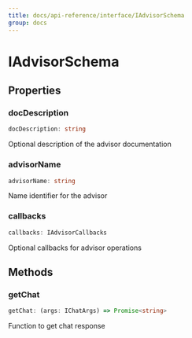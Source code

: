 ```yaml
---
title: docs/api-reference/interface/IAdvisorSchema
group: docs
---
```


# IAdvisorSchema

## Properties

### docDescription

```ts
docDescription: string
```

Optional description of the advisor documentation

### advisorName

```ts
advisorName: string
```

Name identifier for the advisor

### callbacks

```ts
callbacks: IAdvisorCallbacks
```

Optional callbacks for advisor operations

## Methods

### getChat

```ts
getChat: (args: IChatArgs) => Promise<string>
```

Function to get chat response
